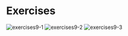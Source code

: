 # Exercises

![exercises9-1](https://user-images.githubusercontent.com/70604577/160038997-ed03dd0e-fcd7-4896-abe7-223eba485b21.png)
![exercises9-2](https://user-images.githubusercontent.com/70604577/160039006-2b004fce-e1b2-4909-ab97-a374a9bd8598.png)
![exercises9-3](https://user-images.githubusercontent.com/70604577/160039012-668a59ca-901c-4fcd-ba7f-aaa299df817c.png)
